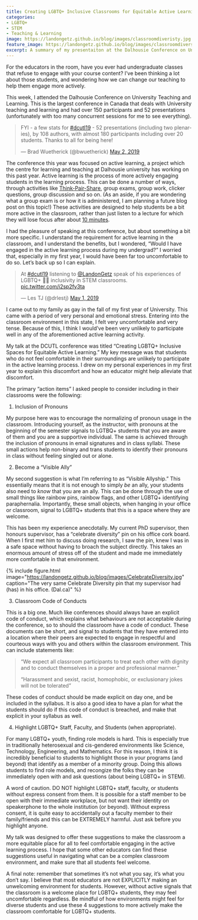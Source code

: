 ```yaml
---
title: Creating LGBTQ+ Inclusive Classrooms for Equitable Active Learning
categories:
- LGBTQ+
- STEM
- Teaching & Learning
image: https://landongetz.github.io/blog/images/classroomdiveristy.jpg
feature_image: https://landongetz.github.io/blog/images/classroomdiversity.jpg
excerpt: A summary of my presentaiton at the Dalhousie Conference on University Teaching and Learning on LGBTQ+ Inclusive Spaces. "Quick tips" included! 
---
```


For the educators in the room, have you ever had undergraduate classes that refuse to engage with your course content? I’ve been thinking a lot about those students, and wondering how we can change our teaching to help them engage more actively. 

This week, I attended the Dalhousie Conference on University Teaching and Learning. This is the largest conference in Canada that deals with University teaching and learning and had over 150 participants and 52 presentations (unfortunately with too many concurrent sessions for me to see everything).

<blockquote class="twitter-tweet tw-align-center" data-lang="en"><p lang="en" dir="ltr">FYI - a few stats for <a href="https://twitter.com/hashtag/dcutl19?src=hash&amp;ref_src=twsrc%5Etfw">#dcutl19</a> - 52 presentations (including two plenaries), by 108 authors, with almost 180 participants including over 20 students.  Thanks to all for being here!</p>&mdash; Brad Wuetherick (@bwuetherick) <a href="https://twitter.com/bwuetherick/status/1123936462188056576?ref_src=twsrc%5Etfw">May 2, 2019</a></blockquote>
<script async src="https://platform.twitter.com/widgets.js" charset="utf-8"></script>

The conference this year was focused on active learning, a project which the centre for learning and teaching at Dalhousie university has working on this past year. Active learning is the process of more actively engaging students in the learning process. This can be done a number of ways, through activities like <a href="http://www.adlit.org/strategies/23277/">Think-Pair-Share</a>, group exams, group work, clicker questions, group discussion and so on. (As an aside, if you are wondering what a group exam is or how it is administered, I am planning a future blog post on this topic!) These activities are designed to help students be a bit more active in the classroom, rather than just listen to a lecture for which they will lose focus after about <a href="https://www.opencolleges.edu.au/informed/features/30-tricks-for-capturing-students-attention/">10 minutes</a>.

I had the pleasure of speaking at this conference, but about something a bit more specific. I understand the requirement for active learning in the classroom, and I understand the benefits, but I wondered, “Would I have engaged in the active learning process during my undergrad?” I worried that, especially in my first year, I would have been far too uncomfortable to do so. Let’s back up so I can explain.

<blockquote class="twitter-tweet tw-align-center" data-lang="en"><p lang="en" dir="ltr">At <a href="https://twitter.com/hashtag/dcutl19?src=hash&amp;ref_src=twsrc%5Etfw">#dcutl19</a> listening to <a href="https://twitter.com/LandonGetz?ref_src=twsrc%5Etfw">@LandonGetz</a> speak of his experiences of LGBTQ+ 🏳️‍🌈 inclusivity in STEM classrooms. <a href="https://t.co/i2sp2fy3ta">pic.twitter.com/i2sp2fy3ta</a></p>&mdash; Les TJ (@drlestj) <a href="https://twitter.com/drlestj/status/1123637049737842689?ref_src=twsrc%5Etfw">May 1, 2019</a></blockquote>
<script async src="https://platform.twitter.com/widgets.js" charset="utf-8"></script>

I came out to my family as gay in the fall of my first year of University. This came with a period of very personal and emotional stress. Entering into the classroom environment in this state, I felt very uncomfortable and very tense. Because of this, I think I would’ve been very unlikely to participate well in any of the aforementioned active learning activity.

My talk at the DCUTL conference was titled “Creating LGBTQ+ Inclusive Spaces for Equitable Active Learning.” My key message was that students who do not feel comfortable in their surroundings are unlikely to participate in the active learning process. I drew on my personal experiences in my first year to explain this discomfort and how an educator might help alleviate that discomfort.

The primary “action items” I asked people to consider including in their classrooms were the following:

1. Inclusion of Pronouns

My purpose here was to encourage the normalizing of pronoun usage in the classroom. Introducing yourself, as the instructor, with pronouns at the beginning of the semester signals to LGTBQ+ students that you are aware of them and you are a supportive individual. The same is achieved through the inclusion of pronouns in email signatures and in class syllabi. These small actions help non-binary and trans students to identify their pronouns in class without feeling singled out or alone.

2. Become a “Visible Ally”

My second suggestion is what I’m referring to as “Visible Allyship.” This essentially means that it is not enough to simply *be* an ally, your students also need to *know* that you are an ally. This can be done through the use of small things like rainbow pins, rainbow flags, and other LGBTQ+ identifying paraphernalia. Importantly, these small objects, when hanging in your office or classroom, signal to LGBTQ+ students that this is a space where they are welcome.

This has been my experience anecdotally. My current PhD supervisor, then honours supervisor, has a “celebrate diversity” pin on his office cork board. When I first met him to discuss doing research, I saw the pin, knew I was in a safe space without having to broach the subject directly. This takes an enormous amount of stress off of the student and made me immediately more comfortable in that environment.

{% include figure.html image="https://landongetz.github.io/blog/images/CelebrateDiversity.jpg" caption="The very same Celebrate Diversity pin that my supervisor had (has) in his office. (Dal.ca)" %}

3. Classroom Code of Conducts

This is a big one. Much like conferences should always have an explicit code of conduct, which explains what behaviours are not acceptable during the conference, so to should the classroom have a code of conduct. These documents can be short, and signal to students that they have entered into a location where their peers are expected to engage in respectful and courteous ways with you and others within the classroom environment. This can include statements like:

<blockquote>
  <p>“We expect all classroom participants to treat each other with dignity and to conduct themselves in a proper and professional manner.”
</p>
    <p>“Harassment and sexist, racist, homophobic, or exclusionary jokes will not be tolerated”
</p>
</blockquote>

These codes of conduct should be made explicit on day one, and be included in the syllabus. It is also a good idea to have a plan for what the students should do if this code of conduct is breached, and make that explicit in your syllabus as well.

4. Highlight LGBTQ+ Staff, Faculty, and Students (when appropriate).

For many LGBTQ+ youth, finding role models is hard. This is especially true in traditionally heterosexual and cis-gendered environments like Science, Technology, Engineering, and Mathematics. For this reason, I think it is incredibly beneficial to students to highlight those in your programs (and beyond) that identify as a member of a minority group. Doing this allows students to find role models, and recongize the folks they can be immediately open with and ask questions (about being LGBTQ+ in STEM).

A word of caution. DO NOT highlight LGBTQ+ staff, faculty, or students without express consent from them. It is possible for a staff member to be open with their immediate workplace, but not want their identity on speakerphone to the whole institution (or beyond). Without express consent, it is quite easy to accidentally out a faculty member to their family/friends and this can be EXTREMELY harmful. Just ask before you highlight anyone.

My talk was designed to offer these suggestions to make the classroom a more equitable place for all to feel comfortable engaging in the active learning process. I hope that some other educators can find these suggestions useful in navigating what can be a complex classroom environment, and make sure that all students feel welcome.

A final note: remember that sometimes it’s not what you say, it’s what you don’t say. I believe that most educators are not EXPLICITLY making an unwelcoming environment for students. However, without active signals that the classroom is a welcome place for LGBTQ+ students, they may feel uncomfortable regardless. Be mindful of how environments might feel for diverse students and use these 4 suggestions to more actively make the classroom comfortable for LGBTQ+ students.




